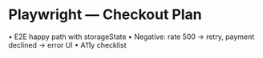 # Playwright — Checkout Plan
• E2E happy path with storageState
• Negative: rate 500 → retry, payment declined → error UI
• A11y checklist
